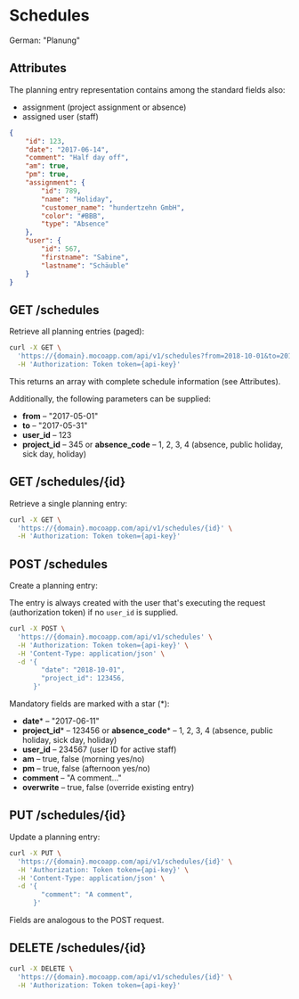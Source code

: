 # Schedules
German: "Planung"

## Attributes

The planning entry representation contains among the standard fields also:

* assignment (project assignment or absence)
* assigned user (staff)

```json
{
    "id": 123,
    "date": "2017-06-14",
    "comment": "Half day off",
    "am": true,
    "pm": true,
    "assignment": {
        "id": 789,
        "name": "Holiday",
        "customer_name": "hundertzehn GmbH",
        "color": "#BBB",
        "type": "Absence"
    },
    "user": {
        "id": 567,
        "firstname": "Sabine",
        "lastname": "Schäuble"
    }
}
```

## GET /schedules

Retrieve all planning entries (paged):

```bash
curl -X GET \
  'https://{domain}.mocoapp.com/api/v1/schedules?from=2018-10-01&to=2018-10-31' \
  -H 'Authorization: Token token={api-key}'
```

This returns an array with complete schedule information (see Attributes).

Additionally, the following parameters can be supplied:

* **from** – "2017-05-01"
* **to** – "2017-05-31"
* **user_id** – 123
* **project_id** – 345 or **absence_code** – 1, 2, 3, 4 (absence, public holiday, sick day, holiday)

## GET /schedules/{id}

Retrieve a single planning entry:

```bash
curl -X GET \
  'https://{domain}.mocoapp.com/api/v1/schedules/{id}' \
  -H 'Authorization: Token token={api-key}'
```

## POST /schedules

Create a planning entry:

The entry is always created with the user that's executing the request (authorization token) if no `user_id` is supplied.

```bash
curl -X POST \
  'https://{domain}.mocoapp.com/api/v1/schedules' \
  -H 'Authorization: Token token={api-key}' \
  -H 'Content-Type: application/json' \
  -d '{
        "date": "2018-10-01",
        "project_id": 123456,
      }'
```

Mandatory fields are marked with a star (*):

* **date*** – "2017-06-11"
* **project_id*** – 123456 or **absence_code*** – 1, 2, 3, 4 (absence, public holiday, sick day, holiday)
* **user_id** – 234567 (user ID for active staff)
* **am** – true, false (morning yes/no)
* **pm** – true, false (afternoon yes/no)
* **comment** – "A comment..."
* **overwrite** – true, false (override existing entry)

## PUT /schedules/{id}

Update a planning entry:

```bash
curl -X PUT \
  'https://{domain}.mocoapp.com/api/v1/schedules/{id}' \
  -H 'Authorization: Token token={api-key}' \
  -H 'Content-Type: application/json' \
  -d '{
        "comment": "A comment",
      }'
```

Fields are analogous to the POST request.

## DELETE /schedules/{id}

```bash
curl -X DELETE \
  'https://{domain}.mocoapp.com/api/v1/schedules/{id}' \
  -H 'Authorization: Token token={api-key}'
```
